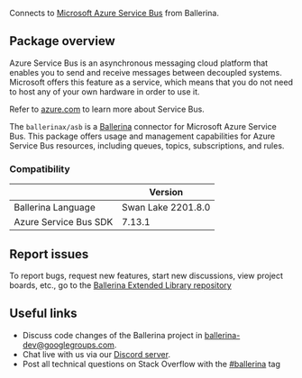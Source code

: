 Connects to [Microsoft Azure Service Bus](https://docs.microsoft.com/en-us/java/api/overview/azure/servicebus/client?view=azure-java-stable&preserve-view=true) from Ballerina.

## Package overview

Azure Service Bus is an asynchronous messaging cloud platform that enables you to send and receive messages between decoupled systems. Microsoft offers this feature as a service, which means that you do not need to host any of your own hardware in order to use it.

Refer to [azure.com](https://azure.microsoft.com/services/service-bus/) to learn more about Service Bus.

The `ballerinax/asb` is a [Ballerina](https://ballerina.io/) connector for Microsoft Azure Service Bus.
This package offers usage and management capabilities for Azure Service Bus resources, including queues, topics, subscriptions, and rules.

### Compatibility

|                            | Version               |
|----------------------------|-----------------------|
| Ballerina Language         | Swan Lake 2201.8.0    |
| Azure Service Bus SDK      | 7.13.1                |

## Report issues

To report bugs, request new features, start new discussions, view project boards, etc., go to the [Ballerina Extended Library repository](https://github.com/ballerina-platform/ballerina-extended-library)

## Useful links

- Discuss code changes of the Ballerina project in [ballerina-dev@googlegroups.com](mailto:ballerina-dev@googlegroups.com).
- Chat live with us via our [Discord server](https://discord.gg/ballerinalang).
- Post all technical questions on Stack Overflow with the [#ballerina](https://stackoverflow.com/questions/tagged/ballerina) tag
